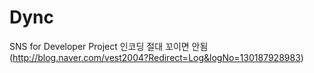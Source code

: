 Dync
========
SNS for Developer Project
인코딩 절대 꼬이면 안됨 (http://blog.naver.com/vest2004?Redirect=Log&logNo=130187928983)
